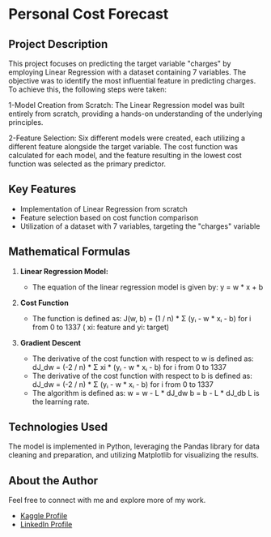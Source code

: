 # Personal Cost Forecast

## Project Description
This project focuses on predicting the target variable "charges" by employing Linear Regression with a dataset containing 7 variables. The objective was to identify the most influential feature in predicting charges. To achieve this, the following steps were taken:

1-Model Creation from Scratch:
The Linear Regression model was built entirely from scratch, providing a hands-on understanding of the underlying principles.

2-Feature Selection:
Six different models were created, each utilizing a different feature alongside the target variable. The cost function was calculated for each model, and the feature resulting in the lowest cost function was selected as the primary predictor.

## Key Features
- Implementation of Linear Regression from scratch
- Feature selection based on cost function comparison
- Utilization of a dataset with 7 variables, targeting the "charges" variable

## Mathematical Formulas
1. **Linear Regression Model:**
   - The equation of the linear regression model is given by:
      y = w * x + b 

2. **Cost Function**
   - The function is defined as:
      J(w, b) = (1 / n) * Σ (yᵢ - w * xᵢ - b)   for i from 0 to 1337 ( xi: feature and yi: target) 

3. **Gradient Descent**
   - The derivative of the cost function with respect to w is defined as:
      dJ_dw = (-2 / n) * Σ xi * (yᵢ - w * xᵢ - b)   for i from 0 to 1337 
   - The derivative of the cost function with respect to b is defined as:
      dJ_dw = (-2 / n) * Σ (yᵢ - w * xᵢ - b)   for i from 0 to 1337 
   - The algorithm is defined as:
      w = w - L * dJ_dw 
      b = b - L * dJ_db 
     L is the learning rate.

## Technologies Used
The model is implemented in Python, leveraging the Pandas library for data cleaning and preparation, and utilizing Matplotlib for visualizing the results.
     
## About the Author
Feel free to connect with me and explore more of my work.

- [Kaggle Profile](https://www.kaggle.com/badrlakhal)
- [LinkedIn Profile](https://www.linkedin.com/in/badr-lakhal-721603276/)












